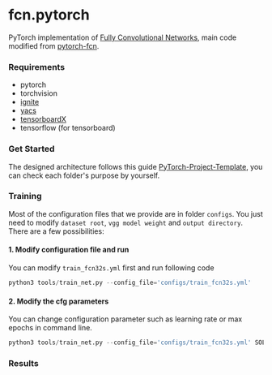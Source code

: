 # fcn.pytorch

PyTorch implementation of [Fully Convolutional Networks](https://github.com/shelhamer/fcn.berkeleyvision.org), main code modified from [pytorch-fcn](https://github.com/wkentaro/pytorch-fcn).

### Requirements
- pytorch
- torchvision
- [ignite](https://github.com/pytorch/ignite)
- [yacs](https://github.com/rbgirshick/yacs)
- [tensorboardX](https://github.com/lanpa/tensorboardX)
- tensorflow (for tensorboard)

### Get Started
The designed architecture follows this guide [PyTorch-Project-Template](https://github.com/L1aoXingyu/PyTorch-Project-Template), you can check each folder's purpose by yourself.

### Training
Most of the configuration files that we provide are in folder `configs`. You just need to modify `dataset root`, `vgg model weight` and `output directory`. There are a few possibilities:

#### 1. Modify configuration file and run
You can modify `train_fcn32s.yml` first and run following code

```python
python3 tools/train_net.py --config_file='configs/train_fcn32s.yml'
```

#### 2. Modify the cfg parameters
You can change configuration parameter such as learning rate or max epochs in command line.

```python
python3 tools/train_net.py --config_file='configs/train_fcn32s.yml' SOLVER.BASE_LR 0.0025 SOLVER.MAX_EPOCHS 8
``` 
 
### Results



